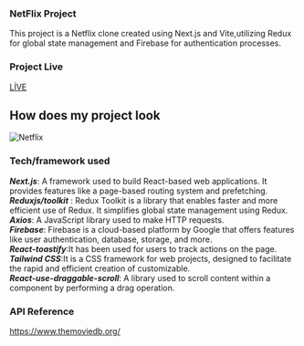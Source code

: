 
### NetFlix Project 
This project is a Netflix clone created using Next.js and Vite,utilizing Redux for global state management and Firebase for authentication processes.

### Project Live
[LİVE](https://netflix-zlhshn.vercel.app/)

## How does my project look
![Netflix](./netflix.gif)

### Tech/framework used

***Next.js***: A framework used to build React-based web applications. It provides features like a page-based routing system and prefetching.<br>
***Reduxjs/toolkit*** : Redux Toolkit is a library that enables faster and more efficient use of Redux. It simplifies global state management using Redux.  <br>
***Axios***: A JavaScript library used to make HTTP requests.<br>
***Firebase***: Firebase is a cloud-based platform by Google that offers features like user authentication, database, storage, and more.<br>
***React-toastify***:It has been used for users to track actions on the page.<br>
***Tailwind CSS***:It is a CSS framework for web projects, designed to facilitate the rapid and efficient creation of customizable.<br>
***React-use-draggable-scroll***: A library used to scroll content within a component by performing a drag operation.<br>


### API Reference
https://www.themoviedb.org/